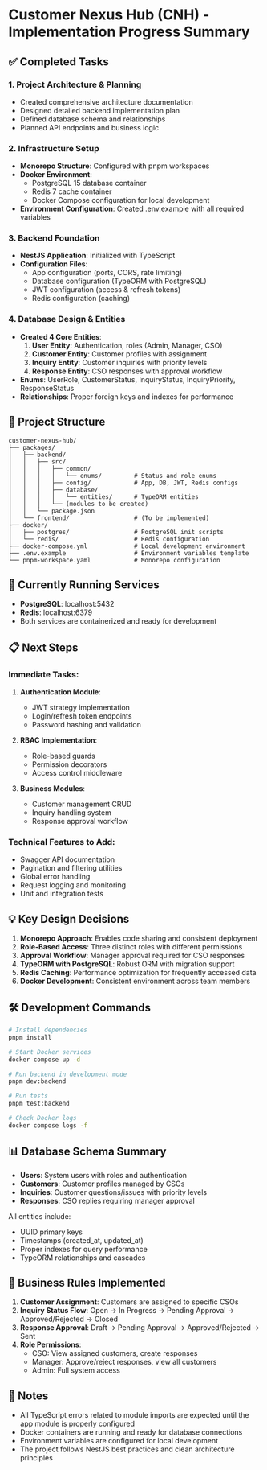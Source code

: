 # Customer Nexus Hub (CNH) - Implementation Progress Summary

## ✅ Completed Tasks

### 1. Project Architecture & Planning
- Created comprehensive architecture documentation
- Designed detailed backend implementation plan
- Defined database schema and relationships
- Planned API endpoints and business logic

### 2. Infrastructure Setup
- **Monorepo Structure**: Configured with pnpm workspaces
- **Docker Environment**: 
  - PostgreSQL 15 database container
  - Redis 7 cache container
  - Docker Compose configuration for local development
- **Environment Configuration**: Created .env.example with all required variables

### 3. Backend Foundation
- **NestJS Application**: Initialized with TypeScript
- **Configuration Files**:
  - App configuration (ports, CORS, rate limiting)
  - Database configuration (TypeORM with PostgreSQL)
  - JWT configuration (access & refresh tokens)
  - Redis configuration (caching)

### 4. Database Design & Entities
- **Created 4 Core Entities**:
  1. **User Entity**: Authentication, roles (Admin, Manager, CSO)
  2. **Customer Entity**: Customer profiles with assignment
  3. **Inquiry Entity**: Customer inquiries with priority levels
  4. **Response Entity**: CSO responses with approval workflow
- **Enums**: UserRole, CustomerStatus, InquiryStatus, InquiryPriority, ResponseStatus
- **Relationships**: Proper foreign keys and indexes for performance

## 🚀 Project Structure

```
customer-nexus-hub/
├── packages/
│   ├── backend/
│   │   ├── src/
│   │   │   ├── common/
│   │   │   │   └── enums/         # Status and role enums
│   │   │   ├── config/            # App, DB, JWT, Redis configs
│   │   │   ├── database/
│   │   │   │   └── entities/      # TypeORM entities
│   │   │   └── (modules to be created)
│   │   └── package.json
│   └── frontend/                  # (To be implemented)
├── docker/
│   ├── postgres/                  # PostgreSQL init scripts
│   └── redis/                     # Redis configuration
├── docker-compose.yml             # Local development environment
├── .env.example                   # Environment variables template
└── pnpm-workspace.yaml            # Monorepo configuration
```

## 🔧 Currently Running Services

- **PostgreSQL**: localhost:5432
- **Redis**: localhost:6379
- Both services are containerized and ready for development

## 📋 Next Steps

### Immediate Tasks:
1. **Authentication Module**: 
   - JWT strategy implementation
   - Login/refresh token endpoints
   - Password hashing and validation

2. **RBAC Implementation**:
   - Role-based guards
   - Permission decorators
   - Access control middleware

3. **Business Modules**:
   - Customer management CRUD
   - Inquiry handling system
   - Response approval workflow

### Technical Features to Add:
- Swagger API documentation
- Pagination and filtering utilities
- Global error handling
- Request logging and monitoring
- Unit and integration tests

## 💡 Key Design Decisions

1. **Monorepo Approach**: Enables code sharing and consistent deployment
2. **Role-Based Access**: Three distinct roles with different permissions
3. **Approval Workflow**: Manager approval required for CSO responses
4. **TypeORM with PostgreSQL**: Robust ORM with migration support
5. **Redis Caching**: Performance optimization for frequently accessed data
6. **Docker Development**: Consistent environment across team members

## 🛠️ Development Commands

```bash
# Install dependencies
pnpm install

# Start Docker services
docker compose up -d

# Run backend in development mode
pnpm dev:backend

# Run tests
pnpm test:backend

# Check Docker logs
docker compose logs -f
```

## 📊 Database Schema Summary

- **Users**: System users with roles and authentication
- **Customers**: Customer profiles managed by CSOs
- **Inquiries**: Customer questions/issues with priority levels
- **Responses**: CSO replies requiring manager approval

All entities include:
- UUID primary keys
- Timestamps (created_at, updated_at)
- Proper indexes for query performance
- TypeORM relationships and cascades

## 🎯 Business Rules Implemented

1. **Customer Assignment**: Customers are assigned to specific CSOs
2. **Inquiry Status Flow**: Open → In Progress → Pending Approval → Approved/Rejected → Closed
3. **Response Approval**: Draft → Pending Approval → Approved/Rejected → Sent
4. **Role Permissions**:
   - CSO: View assigned customers, create responses
   - Manager: Approve/reject responses, view all customers
   - Admin: Full system access

## 📝 Notes

- All TypeScript errors related to module imports are expected until the app module is properly configured
- Docker containers are running and ready for database connections
- Environment variables are configured for local development
- The project follows NestJS best practices and clean architecture principles